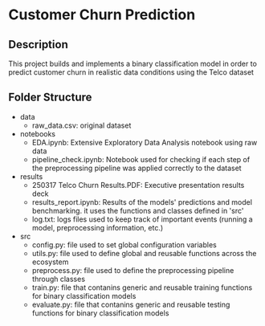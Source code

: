 # Customer Churn Prediction

## Description

This project builds and implements a binary classification model in order to predict customer churn in realistic data conditions using the Telco dataset

## Folder Structure
- data
    - raw_data.csv: original dataset
- notebooks
    - EDA.ipynb: Extensive Exploratory Data Analysis notebook using raw data
    - pipeline_check.ipynb: Notebook used for checking if each step of the preprocessing pipeline was applied correctly to the dataset
- results
    - 250317 Telco Churn Results.PDF: Executive presentation results deck
    - results_report.ipynb: Results of the models' predictions and model benchmarking. it uses the functions and classes defined in 'src'
    - log.txt: logs files used to keep track of important events (running a model, preprocessing information, etc.)
- src
    - config.py: file used to set global configuration variables
    - utils.py: file used to define global and reusable functions across the ecosystem
    - preprocess.py: file used to define the preprocessing pipeline through classes
    - train.py: file that contanins generic and reusable training functions for binary classification  models
    - evaluate.py: file that contanins generic and reusable testing functions for binary classification  models
